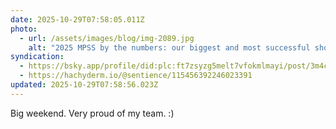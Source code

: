 ```yaml
---
date: 2025-10-29T07:58:05.011Z
photo:
  - url: /assets/images/blog/img-2089.jpg
    alt: "2025 MPSS by the numbers: our biggest and most successful show yet! 1,411 attendees (2.5× more than 2024), 679 raffle tickets ($2,210 raised for Reading Out of Poverty), 173 door prize tickets, 15 workshop tickets sold, 250 tote bags sold, 120+ volunteer hours contributed by 24 amazing community members, 44 exhibitors including an amazing international lineup from Japan, Singapore, Hong Kong & USA. Thank you to everyone that believed in, supported, and helped us. Looking forward to an even bigger and better 2026 MPSS!"
syndication:
  - https://bsky.app/profile/did:plc:ft7zsyzg5melt7vfokmlmayi/post/3m4cy2fipok2x
  - https://hachyderm.io/@sentience/115456392246023391
updated: 2025-10-29T07:58:56.023Z
---
```


Big weekend. Very proud of my team. :)
